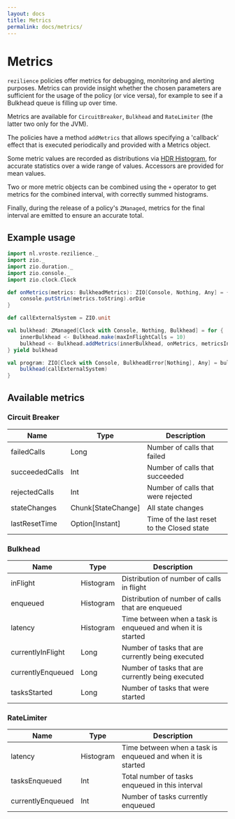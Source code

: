 ```yaml
---
layout: docs
title: Metrics
permalink: docs/metrics/
---
```


# Metrics

`rezilience` policies offer metrics for debugging, monitoring and alerting purposes. Metrics can provide insight whether the chosen parameters are sufficient for the usage of the policy (or vice versa), for example to see if a Bulkhead queue is filling up over time.

Metrics are available for `CircuitBreaker`, `Bulkhead` and `RateLimiter` (the latter two only for the JVM).

The policies have a method `addMetrics` that allows specifying a 'callback' effect that is executed periodically and provided with a Metrics object. 

Some metric values are recorded as distributions via [HDR Histogram](https://hdrhistogram.github.io/HdrHistogram/), for accurate statistics over a wide range of values. Accessors are provided for mean values.

Two or more metric objects can be combined using the `+` operator to get metrics for the combined interval, with correctly summed histograms.

Finally, during the release of a policy's `ZManaged`, metrics for the final interval are emitted to ensure an accurate total. 

## Example usage

```scala mdoc:silent
import nl.vroste.rezilience._
import zio._
import zio.duration._
import zio.console._
import zio.clock.Clock

def onMetrics(metrics: BulkheadMetrics): ZIO[Console, Nothing, Any] = {
    console.putStrLn(metrics.toString).orDie
}

def callExternalSystem = ZIO.unit

val bulkhead: ZManaged[Clock with Console, Nothing, Bulkhead] = for {
    innerBulkhead <- Bulkhead.make(maxInFlightCalls = 10)
    bulkhead <- Bulkhead.addMetrics(innerBulkhead, onMetrics, metricsInterval = 10.seconds)
} yield bulkhead

val program: ZIO[Clock with Console, BulkheadError[Nothing], Any] = bulkhead.use { bulkhead =>
    bulkhead(callExternalSystem)
}

```

## Available metrics

### Circuit Breaker

| Name         | Type       | Description                         |
|----------------|-----------------------------------------------------|-------------------------------------|
| failedCalls | Long | Number of calls that failed |
| succeededCalls | Int | Number of calls that succeeded |
| rejectedCalls | Int | Number of calls that were rejected |
| stateChanges | Chunk[StateChange] | All state changes |
| lastResetTime | Option[Instant] | Time of the last reset to the Closed state |

### Bulkhead

| Name         | Type       | Description                         |
|----------------|-----------------------------------------------------|-------------------------------------|
| inFlight | Histogram | Distribution of number of calls in flight |
| enqueued | Histogram | Distribution of number of calls that are enqueued |
| latency | Histogram | Time between when a task is enqueued and when it is started |
| currentlyInFlight | Long | Number of tasks that are currently being executed |
| currentlyEnqueued | Long | Number of tasks that are currently being executed |
| tasksStarted | Long | Number of tasks that were started |

### RateLimiter

| Name         | Type       | Description                         |
|----------------|-----------------------------------------------------|-------------------------------------|
| latency | Histogram | Time between when a task is enqueued and when it is started |
| tasksEnqueued | Int | Total number of tasks enqueued in this interval |
| currentlyEnqueued | Int | Number of tasks currently enqueued |